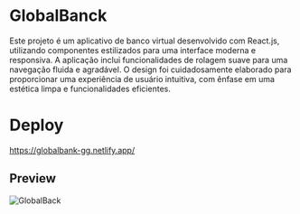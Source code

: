 # GlobalBanck
Este projeto é um aplicativo de banco virtual desenvolvido com React.js, utilizando componentes estilizados para uma interface moderna e responsiva. A aplicação inclui funcionalidades de rolagem suave para uma navegação fluida e agradável. O design foi cuidadosamente elaborado para proporcionar uma experiência de usuário intuitiva, com ênfase em uma estética limpa e funcionalidades eficientes.

# Deploy
https://globalbank-gg.netlify.app/

## Preview
![GlobalBack](https://github.com/user-attachments/assets/e31ee2a2-2eac-483e-aa70-e931930dafb3)
